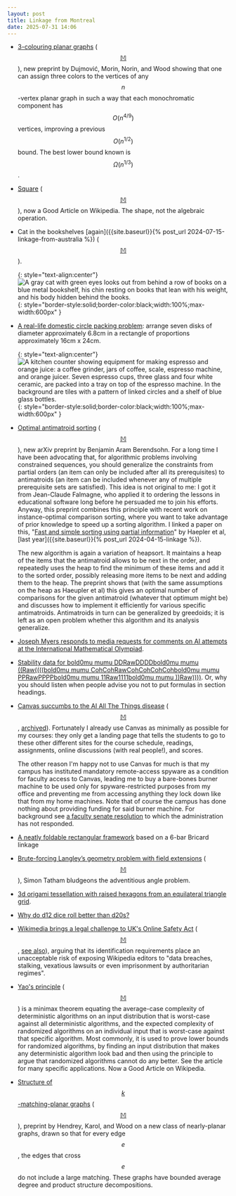 ```yaml
---
layout: post
title: Linkage from Montreal
date: 2025-07-31 14:06
---
```

* [3-colouring planar graphs](https://arxiv.org/abs/2507.03163) <span style="white-space:nowrap">([$$\mathbb{M}$$](https://mathstodon.xyz/@DavidWood/114815217827923751)),</span> new preprint by Dujmović, Morin, Norin, and Wood showing that one can assign three colors to the vertices of any <span style="white-space:nowrap">$$n$$-vertex</span> planar graph in such a way that each monochromatic component has $$O(n^{4/9})$$ vertices, improving a previous  $$O(n^{1/2})$$ bound. The best lower bound known <span style="white-space:nowrap">is $$\Omega(n^{1/3})$$.</span>

* [Square](https://en.wikipedia.org/wiki/Square) <span style="white-space:nowrap">([$$\mathbb{M}$$](https://mathstodon.xyz/@11011110/114869663672377723)),</span> now a Good Article on Wikipedia. The shape, not the algebraic operation.

* Cat in the bookshelves [again]({{site.baseurl}}{% post_url 2024-07-15-linkage-from-australia %}) <span style="white-space:nowrap">([$$\mathbb{M}$$](https://mathstodon.xyz/@11011110/114878622738521637)).</span>

  {: style="text-align:center"}
![A gray cat with green eyes looks out from behind a row of books on a blue metal bookshelf, his chin resting on books that lean with his weight, and his body hidden behind the books.]({{site.baseurl}}/assets/2025/SmokeInBooks.jpg){: style="border-style:solid;border-color:black;width:100%;max-width:600px" }

* [A real-life domestic circle packing problem](https://mathstodon.xyz/@11011110/114882134838731800): arrange seven disks of diameter approximately 6.8cm in a rectangle of proportions approximately 16cm x 24cm.

  {: style="text-align:center"}
![A kitchen counter showing equipment for making espresso and orange juice: a coffee grinder, jars of coffee, scale, espresso machine, and orange juicer. Seven espresso cups, three glass and four white ceramic, are packed into a tray on top of the espresso machine. In the background are tiles with a pattern of linked circles and a shelf of blue glass bottles.](https://www.ics.uci.edu/~eppstein/pix/coffeestation/CoffeeStation-m.jpg){: style="border-style:solid;border-color:black;width:100%;max-width:600px" }

* [Optimal antimatroid sorting](https://arxiv.org/abs/2507.13994) <span style="white-space:nowrap">([$$\mathbb{M}$$](https://mathstodon.xyz/@11011110/114893668280867148)),</span> new arXiv preprint by Benjamin Aram Berendsohn. For a long time I have been advocating that, for algorithmic problems involving constrained sequences, you should generalize the constraints from partial orders (an item can only be included after all its prerequisites) to antimatroids (an item can be included whenever any of multiple prerequisite sets are satisfied). This idea is not original to me: I got it from Jean-Claude Falmagne, who applied it to ordering the lessons in educational software long before he persuaded me to join his efforts.  Anyway, this preprint combines this principle with recent work on instance-optimal comparison sorting, where you want to take advantage of prior knowledge to speed up a sorting algorithm. I linked a paper on this, "[Fast and simple sorting using partial information](https://arxiv.org/abs/2404.04552)" by Haepler et al, [last year]({{site.baseurl}}{% post_url 2024-04-15-linkage %}).

  The new algorithm is again a variation of heapsort. It maintains a heap of the items that the antimatroid allows to be next in the order, and repeatedly uses the heap to find the minimum of these items and add it to the sorted order, possibly releasing more items to be next and adding them to the heap. The preprint shows that (with the same assumptions on the heap as Haeupler et al) this gives an optimal number of comparisons for the given antimatroid (whatever that optimum might be) and discusses how to implement it efficiently for various specific antimatroids. Antimatroids in turn can be generalized by greedoids; it is left as an open problem whether this algorithm and its analysis generalize.

* [Joseph Myers responds to media requests for comments on AI attempts at the International Mathematical Olympiad](https://mathstodon.xyz/@jsm28/114893210635408850).

* [Stability data for bold0mu mumu DDRawDDDDbold0mu mumu ((Raw((((bold0mu mumu CohCohRawCohCohCohCohbold0mu mumu PPRawPPPPbold0mu mumu 11Raw1111bold0mu mumu ))Raw))))](https://mathstodon.xyz/@oantolin/114888882558544362). Or, why you should listen when people advise you not to put formulas in section headings.

* [Canvas succumbs to the AI All The Things disease](https://www.chronicle.com/article/instructors-will-now-see-ai-throughout-a-widely-used-course-software) <span style="white-space:nowrap">([$$\mathbb{M}$$](https://mathstodon.xyz/@11011110/114912255638012378),</span> [archived](https://archive.is/zjRtf)). Fortunately I already use Canvas as minimally as possible for my courses: they only get a landing page that tells the students to go to these other different sites for the course schedule, readings, assignments, online discussions (with real people!), and scores.

  The other reason I'm happy not to use Canvas for much is that my campus has instituted mandatory remote-access spyware as a condition for faculty access to Canvas, leading me to buy a bare-bones burner machine to be used only for spyware-restricted purposes from my office and preventing me from accessing anything they lock down like that from my home machines. Note that of course the campus has done nothing about providing funding for said burner machine. For background see [a faculty senate resolution](https://senate.universityofcalifornia.edu/_files/reports/assembly-to-president-resolution-on-trellix.pdf) to which the administration has not responded.

* [A neatly foldable rectangular framework](https://mathstodon.xyz/@robinhouston/114861548312159135) based on a 6-bar Bricard linkage

* [Brute-forcing Langley’s geometry problem with field extensions](https://www.chiark.greenend.org.uk/~sgtatham/quasiblog/adventitious/) <span style="white-space:nowrap">([$$\mathbb{M}$$](https://mathstodon.xyz/@simontatham@hachyderm.io/114874130350605831)),</span> Simon Tatham bludgeons the adventitious angle problem.

* [3d origami tessellation with raised hexagons from an equilateral triangle grid](https://pixelfed.social/p/dewibrunet/846050541012054290).

* [Why do d12 dice roll better than d20s?](https://mathstodon.xyz/@csk/114931260772358327)

* [Wikimedia brings a legal challenge to UK's Online Safety Act](https://wikimediafoundation.org/news/2025/07/17/wikimedia-foundation-challenges-uk-online-safety-act-regulations/) <span style="white-space:nowrap">([$$\mathbb{M}$$](https://mathstodon.xyz/@11011110/114936859745612345),</span> [see also](https://medium.com/wikimedia-policy/wikipedias-nonprofit-host-brings-legal-challenge-to-new-online-safety-act-osa-regulations-0f9153102f29)), arguing that its identification requirements place an unacceptable risk of exposing Wikipedia editors to "data breaches, stalking, vexatious lawsuits or even imprisonment by authoritarian regimes".

* [Yao's principle](https://en.wikipedia.org/wiki/Yao%27s_principle) <span style="white-space:nowrap">([$$\mathbb{M}$$](https://mathstodon.xyz/@11011110/114943454377678356))</span> is a minimax theorem equating the average-case complexity of deterministic algorithms on an input distribution that is worst-case against all deterministic algorithms, and the expected complexity of randomized algorithms on an individual input that is worst-case against that specific algorithm. Most commonly, it is used to prove lower bounds for randomized algorithms, by finding an input distribution that makes any deterministic algorithm look bad and then using the principle to argue that randomized algorithms cannot do any better. See the article for many specific applications. Now a Good Article on Wikipedia.

* [Structure of <span style="white-space:nowrap">$$k$$-matching-planar</span> graphs](http://arxiv.org/abs/2507.22395) <span style="white-space:nowrap">([$$\mathbb{M}$$](https://mathstodon.xyz/@DavidWood/114945326927833766)),</span> preprint by Hendrey, Karol, and Wood on a new class of nearly-planar graphs, drawn so that for every edge $$e$$, the edges that cross $$e$$ do not include a large matching. These graphs have bounded average degree and product structure decompositions.